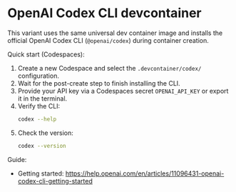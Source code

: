 # OpenAI Codex CLI devcontainer

This variant uses the same universal dev container image and installs the official OpenAI Codex CLI (`@openai/codex`) during container creation.

Quick start (Codespaces):
1. Create a new Codespace and select the `.devcontainer/codex/` configuration.
2. Wait for the post-create step to finish installing the CLI.
3. Provide your API key via a Codespaces secret `OPENAI_API_KEY` or export it in the terminal.
4. Verify the CLI:
   ```bash
   codex --help
   ```
5. Check the version:
   ```bash
   codex --version
   ```

Guide:
- Getting started: https://help.openai.com/en/articles/11096431-openai-codex-cli-getting-started